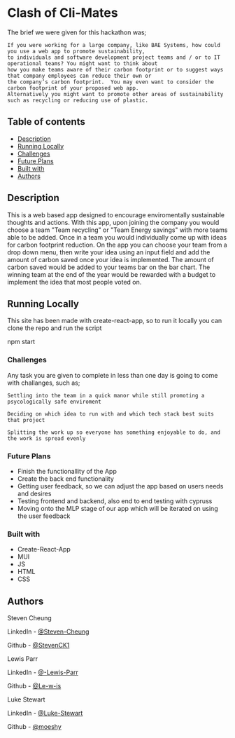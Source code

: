 # Clash of Cli-Mates

The brief we were given for this hackathon was;

    If you were working for a large company, like BAE Systems, how could you use a web app to promote sustainability,
    to individuals and software development project teams and / or to IT operational teams? You might want to think about
    how you make teams aware of their carbon footprint or to suggest ways that company employees can reduce their own or 
    the company’s carbon footprint.  You may even want to consider the carbon footprint of your proposed web app. 
    Alternatively you might want to promote other areas of sustainability such as recycling or reducing use of plastic.


## Table of contents

- [Description](#description)
- [Running Locally](#running-locally)
- [Challenges](#challenges)
- [Future Plans](#future-plans)
- [Built with](#built-with)
- [Authors](#authors)

## Description

This is a web based app designed to encourage enviromentally sustainable thoughts and actions.
With this app, upon joining the company you would choose a team "Team recycling" or "Team Energy savings" with more teams able to be added. Once in a team you would individually come up with ideas for carbon footprint reduction.
On the app you can choose your team from a drop down menu, then write your idea using an input field and add the amount of carbon saved once your idea is implemented. The amount of carbon saved would be added to your teams bar on the bar chart. The winning team at the end of the year would be rewarded with a budget to implement the idea that most people voted on.

## Running Locally

This site has been made with create-react-app, so to run it locally you can clone the repo and run the script

npm start

### Challenges

Any task you are given to complete in less than one day is going to come with challanges, such as;

    Settling into the team in a quick manor while still promoting a psycologically safe enviroment
    
    Deciding on which idea to run with and which tech stack best suits that project
    
    Splitting the work up so everyone has something enjoyable to do, and the work is spread evenly

### Future Plans

- Finish the functionallity of the App
- Create the back end functionality
- Getting user feedback, so we can adjust the app based on users needs and desires
- Testing frontend and backend, also end to end testing with cypruss
- Moving onto the MLP stage of our app which will be iterated on using the user feedback

### Built with

- Create-React-App
- MUI
- JS
- HTML
- CSS

## Authors

 Steven Cheung
 
 LinkedIn - [@Steven-Cheung](https://www.linkedin.com/in/steven-cheung321/)
 
 Github - [@StevenCK1](https://github.com/StevenCK1)


 Lewis Parr
 
 LinkedIn - [@-Lewis-Parr](https://www.linkedin.com/in/-lewis-parr/)
 
 Github - [@Le-w-is](https://github.com/Le-w-is)


 Luke Stewart
 
 LinkedIn - [@Luke-Stewart](https://www.linkedin.com/in/luke-stewart-4a428590/)

Github - [@moeshy](https://github.com/moeshy)
